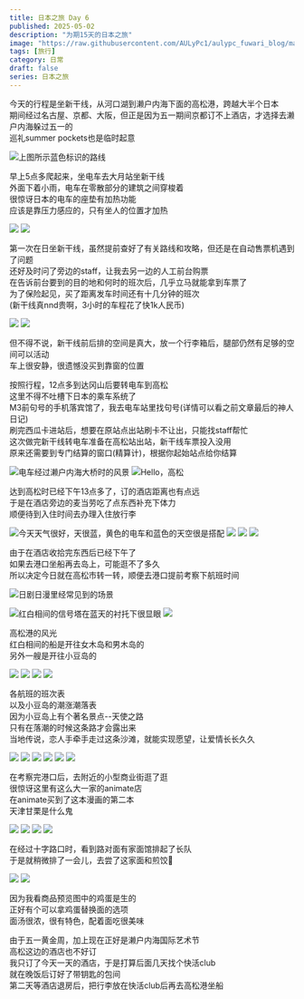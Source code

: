 ```yaml
---
title: 日本之旅 Day 6
published: 2025-05-02
description: "为期15天的日本之旅"
image: "https://raw.githubusercontent.com/AULyPc1/aulypc_fuwari_blog/main/picture/mypic/data/japan_trip/day6_2/DSC_1449.webp"
tags: [旅行]
category: 日常
draft: false
series: 日本之旅
---
```

今天的行程是坐新干线，从河口湖到濑户内海下面的高松港，跨越大半个日本  
期间经过名古屋、京都、大阪，但正是因为五一期间京都订不上酒店，才选择去濑户内海躲过五一的  
巡礼summer pockets也是临时起意  

![](https://raw.githubusercontent.com/AULyPc1/aulypc_fuwari_blog/main/picture/mypic/data/japan_trip/preface/plan.webp "上图所示蓝色标识的路线")

早上5点多爬起来，坐电车去大月站坐新干线  
外面下着小雨，电车在零散部分的建筑之间穿梭着  
很惊讶日本的电车的座垫有加热功能  
应该是靠压力感应的，只有坐人的位置才加热  

![](https://raw.githubusercontent.com/AULyPc1/aulypc_fuwari_blog/main/picture/mypic/data/japan_trip/day6_2/IMG_20250502_060433.webp)
![](https://raw.githubusercontent.com/AULyPc1/aulypc_fuwari_blog/main/picture/mypic/data/japan_trip/day6_2/IMG_20250502_085617.webp)

第一次在日坐新干线，虽然提前查好了有关路线和攻略，但还是在自动售票机遇到了问题  
还好及时问了旁边的staff，让我去另一边的人工前台购票  
在告诉前台要到的目的地和何时的班次后，几乎立马就能拿到车票了  
为了保险起见，买了距离发车时间还有十几分钟的班次  
(新干线真nnd贵啊，3小时的车程花了快1k人民币)  

![](https://raw.githubusercontent.com/AULyPc1/aulypc_fuwari_blog/main/picture/mypic/data/japan_trip/day6_2/IMG_20250502_085947.webp)
![](https://raw.githubusercontent.com/AULyPc1/aulypc_fuwari_blog/main/picture/mypic/data/japan_trip/day6_2/IMG_20250502_090614.webp)

但不得不说，新干线前后排的空间是真大，放一个行李箱后，腿部仍然有足够的空间可以活动  
车上很安静，很遗憾没买到靠窗的位置  

按照行程，12点多到达冈山后要转电车到高松  
这里不得不吐槽下日本的乘车系统了  
M3前句号的手机落宾馆了，我去电车站里找句号(详情可以看之前文章最后的神人日记)  
刷完西瓜卡进站后，想要在原站点出站刷卡不让出，只能找staff帮忙  
这次做完新干线转电车准备在高松站出站，新干线车票投入没用  
原来还需要到专门结算的窗口(精算计)，根据你起始站点给你结算  

![](https://raw.githubusercontent.com/AULyPc1/aulypc_fuwari_blog/main/picture/mypic/data/japan_trip/day6_2/IMG_20250502_123829.webp "电车经过濑户内海大桥时的风景")
![](https://raw.githubusercontent.com/AULyPc1/aulypc_fuwari_blog/main/picture/mypic/data/japan_trip/day6_2/IMG_20250502_131554.webp "Hello，高松")

达到高松时已经下午13点多了，订的酒店距离也有点远  
于是在酒店旁边的麦当劳吃了点东西补充下体力  
顺便待到入住时间去办理入住放行李  

![](https://raw.githubusercontent.com/AULyPc1/aulypc_fuwari_blog/main/picture/mypic/data/japan_trip/day6_2/IMG_20250502_174222.webp "今天天气很好，天很蓝，黄色的电车和蓝色的天空很是搭配")
![](https://raw.githubusercontent.com/AULyPc1/aulypc_fuwari_blog/main/picture/mypic/data/japan_trip/day6_2/IMG_20250502_132343.webp)
![](https://raw.githubusercontent.com/AULyPc1/aulypc_fuwari_blog/main/picture/mypic/data/japan_trip/day6_2/IMG_20250502_132649.webp)
![](https://raw.githubusercontent.com/AULyPc1/aulypc_fuwari_blog/main/picture/mypic/data/japan_trip/day6_2/IMG_20250502_133855.webp)

由于在酒店收拾完东西后已经下午了  
如果去港口坐船再去岛上，可能逛不了多久  
所以决定今日就在高松市转一转，顺便去港口提前考察下航班时间  

![](https://raw.githubusercontent.com/AULyPc1/aulypc_fuwari_blog/main/picture/mypic/data/japan_trip/day6_2/DSC_1439.webp "日剧日漫里经常见到的场景")

![](https://raw.githubusercontent.com/AULyPc1/aulypc_fuwari_blog/main/picture/mypic/data/japan_trip/day6_2/DSC_1446.webp "红白相间的信号塔在蓝天的衬托下很显眼")
![](https://raw.githubusercontent.com/AULyPc1/aulypc_fuwari_blog/main/picture/mypic/data/japan_trip/day6_2/DSC_1447.webp)

高松港的风光  
红白相间的船是开往女木岛和男木岛的  
另外一艘是开往小豆岛的  

![](https://raw.githubusercontent.com/AULyPc1/aulypc_fuwari_blog/main/picture/mypic/data/japan_trip/day6_2/DSC_1450.webp)
![](https://raw.githubusercontent.com/AULyPc1/aulypc_fuwari_blog/main/picture/mypic/data/japan_trip/day6_2/DSC_1449.webp)
![](https://raw.githubusercontent.com/AULyPc1/aulypc_fuwari_blog/main/picture/mypic/data/japan_trip/day6_2/DSC_1453.webp)
![](https://raw.githubusercontent.com/AULyPc1/aulypc_fuwari_blog/main/picture/mypic/data/japan_trip/day6_2/DSC_1451.webp)

各航班的班次表  
以及小豆岛的潮涨潮落表  
因为小豆岛上有个著名景点--天使之路  
只有在落潮的时候这条路才会露出来  
当地传说，恋人手牵手走过这条沙滩，就能实现愿望，让爱情长长久久  

![](https://raw.githubusercontent.com/AULyPc1/aulypc_fuwari_blog/main/picture/mypic/data/japan_trip/day6_2/IMG_20250502_175426.webp)
![](https://raw.githubusercontent.com/AULyPc1/aulypc_fuwari_blog/main/picture/mypic/data/japan_trip/day6_2/IMG_20250502_211725.webp)
![](https://raw.githubusercontent.com/AULyPc1/aulypc_fuwari_blog/main/picture/mypic/data/japan_trip/day6_2/IMG_20250502_175610.webp)
![](https://raw.githubusercontent.com/AULyPc1/aulypc_fuwari_blog/main/picture/mypic/data/japan_trip/day6_2/IMG_20250502_175723.webp)
![](https://raw.githubusercontent.com/AULyPc1/aulypc_fuwari_blog/main/picture/mypic/data/japan_trip/day6_2/IMG_20250502_175915.webp)
![](https://raw.githubusercontent.com/AULyPc1/aulypc_fuwari_blog/main/picture/mypic/data/japan_trip/day6_2/IMG_20250502_180656.webp)

在考察完港口后，去附近的小型商业街逛了逛  
很惊讶这里有这么大一家的animate店  
在animate买到了这本漫画的第二本  
天津甘栗是什么鬼  

![](https://raw.githubusercontent.com/AULyPc1/aulypc_fuwari_blog/main/picture/mypic/data/japan_trip/day6_2/IMG_20250502_170012.webp)
![](https://raw.githubusercontent.com/AULyPc1/aulypc_fuwari_blog/main/picture/mypic/data/japan_trip/day6_2/IMG_20250502_211639.webp)
![](https://raw.githubusercontent.com/AULyPc1/aulypc_fuwari_blog/main/picture/mypic/data/japan_trip/day6_2/IMG_20250502_164823.webp)
![](https://raw.githubusercontent.com/AULyPc1/aulypc_fuwari_blog/main/picture/mypic/data/japan_trip/day6_2/IMG_20250502_172905.webp)

在经过十字路口时，看到路对面有家面馆排起了长队  
于是就稍微排了一会儿，去尝了这家面和煎饺🥟  

![](https://raw.githubusercontent.com/AULyPc1/aulypc_fuwari_blog/main/picture/mypic/data/japan_trip/day6_2/IMG_20250502_182314.webp)
![](https://raw.githubusercontent.com/AULyPc1/aulypc_fuwari_blog/main/picture/mypic/data/japan_trip/day6_2/IMG_20250502_184548.webp)

因为我看商品预览图中的鸡蛋是生的  
正好有个可以拿鸡蛋替换面的选项  
面汤很浓，很有特色，配着面吃很美味  

由于五一黄金周，加上现在正好是濑户内海国际艺术节  
高松这边的酒店也不好订  
我只订了今天一天的酒店，于是打算后面几天找个快活club  
就在晚饭后订好了带钥匙的包间  
第二天等酒店退房后，把行李放在快活club后再去高松港坐船  